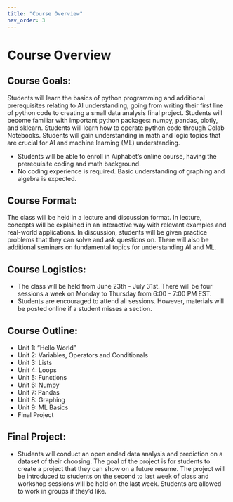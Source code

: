 ```yaml
---
title: "Course Overview"
nav_order: 3
---
```

# Course Overview
## Course Goals:

Students will learn the basics of python programming and additional prerequisites relating to AI understanding, going from writing their first line of python code to creating a small data analysis final project. Students will become familiar with important python packages: numpy, pandas, plotly, and sklearn. Students will learn how to operate python code through Colab Notebooks. Students will gain understanding in math and logic topics that are crucial for AI and machine learning (ML) understanding.
- Students will be able to enroll in Aiphabet’s online course, having the prerequisite coding and math background.
- No coding experience is required. Basic understanding of graphing and algebra is expected.

## Course Format:

The class will be held in a lecture and discussion format. In lecture, concepts will be explained in an interactive way with relevant examples and real-world applications. In discussion, students will be given practice problems that they can solve and ask questions on. There will also be additional seminars on fundamental topics for understanding AI and ML.

## Course Logistics:

- The class will be held from June 23th - July 31st. There will be four sessions a week on Monday to Thursday from 6:00 - 7:00 PM EST.
- Students are encouraged to attend all sessions. However, materials will be posted online if a student misses a section.

## Course Outline:

- Unit 1: “Hello World”
- Unit 2: Variables, Operators and Conditionals
- Unit 3: Lists
- Unit 4: Loops
- Unit 5: Functions
- Unit 6: Numpy
- Unit 7: Pandas
- Unit 8: Graphing
- Unit 9: ML Basics
- Final Project

## Final Project:

- Students will conduct an open ended data analysis and prediction on a dataset of their choosing. The goal of the project is for students to create a project that they can show on a future resume.  The project will be introduced to students on the second to last week of class and workshop sessions will be held on the last week. Students are allowed to work in groups if they’d like.